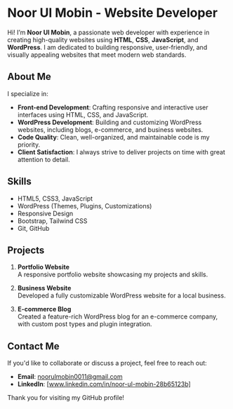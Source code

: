 # Noor Ul Mobin - Website Developer

Hi! I’m **Noor Ul Mobin**, a passionate web developer with experience in creating high-quality websites using **HTML**, **CSS**, **JavaScript**, and **WordPress**. I am dedicated to building responsive, user-friendly, and visually appealing websites that meet modern web standards.

## About Me

I specialize in:

- **Front-end Development**: Crafting responsive and interactive user interfaces using HTML, CSS, and JavaScript.
- **WordPress Development**: Building and customizing WordPress websites, including blogs, e-commerce, and business websites.
- **Code Quality**: Clean, well-organized, and maintainable code is my priority.
- **Client Satisfaction**: I always strive to deliver projects on time with great attention to detail.

## Skills

- HTML5, CSS3, JavaScript
- WordPress (Themes, Plugins, Customizations)
- Responsive Design
- Bootstrap, Tailwind CSS
- Git, GitHub

## Projects

1. **Portfolio Website**  
   A responsive portfolio website showcasing my projects and skills.

2. **Business Website**  
   Developed a fully customizable WordPress website for a local business.

3. **E-commerce Blog**  
   Created a feature-rich WordPress blog for an e-commerce company, with custom post types and plugin integration.

## Contact Me

If you'd like to collaborate or discuss a project, feel free to reach out:

- **Email**: noorulmobin0011@gmail.com
- **LinkedIn**: [www.linkedin.com/in/noor-ul-mobin-28b65123b]
  

Thank you for visiting my GitHub profile!

